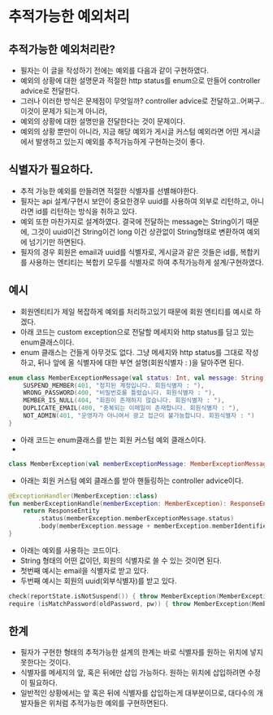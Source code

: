 # 추적가능한 예외처리

## 추적가능한 예외처리란?
* 필자는 이 글을 작성하기 전에는 예외를 다음과 같이 구현하였다.
* 예외의 상황에 대한 설명문과 적절한 http status를 enum으로 만들어 controller advice로 전달한다.
* 그러나 이러한 방식은 문제점이 무엇일까? controller advice로 전달하고..어쩌구.. 이것이 문제가 되는게 아니라,
* 예외의 상황에 대한 설명만을 전달한다는 것이 문제이다.
* 예외의 상황 뿐만이 아니라, 지금 해당 예외가 게시글 커스텀 예외라면 어떤 게시글에서 발생하고 있는지 예외를 추적가능하게 구현하는것이 좋다.

## 식별자가 필요하다.
* 추적 가능한 예외를 만들려면 적절한 식별자를 선별해야한다.
* 필자는 api 설계/구현시 보안이 중요한경우 uuid를 사용하여 외부로 리턴하고, 아니라면 id를 리턴하는 방식을 취하고 있다.
* 예외 또한 마찬가지로 설계하였다. 결국에 전달하는 message는 String이기 때문에, 그것이 uuid이건 String이건 long 이건 상관없이 String형태로 변환하여 예외에 넘기기만 하면된다.
* 필자의 경우 회원은 email과 uuid를 식별자로, 게시글과 같은 것들은 id를, 복합키를 사용하는 엔티티는 복합키 모두를 식별자로 하여 추적가능하게 설계/구현하였다.

## 예시
* 회원엔티티가 제일 복잡하게 예외를 처리하고있기 때문에 회원 엔티티를 예시로 하겠다.
* 아래 코드는 custom exception으로 전달할 메세지와 http status를 담고 있는 enum클래스이다.
* enum 클래스는 건들게 아무것도 없다. 그냥 메세지와 http status를 그대로 작성하고, 뒤나 앞에 올 식별자에 대한 부연 설명(회원식별자 : )을 달아주면 된다.
```kotlin
enum class MemberExceptionMessage(val status: Int, val message: String) {
    SUSPEND_MEMBER(401, "정지된 계정입니다. 회원식별자 : "),
    WRONG_PASSWORD(400, "비밀번호를 틀렸습니다. 회원식별자 : "),
    MEMBER_IS_NULL(404, "회원이 존재하지 않습니다. 회원식별자 : "),
    DUPLICATE_EMAIL(400, "중복되는 이메일이 존재합니다. 회원식별자 : "),
    NOT_ADMIN(401, "운영자가 아니여서 광고 접근이 불가능합니다. 회원식별자 : ")
}
```
* 아래 코드는 enum클래스를 받는 회원 커스텀 예외 클래스이다.
* 
```kotlin
class MemberException(val memberExceptionMessage: MemberExceptionMessage, val memberIdentifier: String?) : RuntimeException(memberExceptionMessage.message)
```
* 아래는 회원 커스텀 예외 클래스를 받아 핸들링하는 controller advice이다.
```kotlin
@ExceptionHandler(MemberException::class)
fun memberExceptionHandle(memberException: MemberException): ResponseEntity<String> {
    return ResponseEntity
        .status(memberException.memberExceptionMessage.status)
        .body(memberException.message + memberException.memberIdentifier)
}
```
* 아래는 예외를 사용하는 코드이다.
* String 형태의 어떤 값이던, 회원의 식별자로 쓸 수 있는 것이면 된다.
* 첫번째 예시는 email을 식별자로 받고 있다.
* 두번째 예시는 회원의 uuid(외부식별자)를 받고 있다.
```kotlin
check(reportState.isNotSuspend()) { throw MemberException(MemberExceptionMessage.SUSPEND_MEMBER, email) }
require (isMatchPassword(oldPassword, pw)) { throw MemberException(MemberExceptionMessage.WRONG_PASSWORD, uuid.toString()) }
```

## 한계
* 필자가 구현한 형태의 추적가능한 설계의 한계는 바로 식별자를 원하는 위치에 넣지 못한다는 것이다.
* 식별자를 메세지의 앞, 혹은 뒤에만 삽입 가능하다. 원하는 위치에 삽입하려면 수정이 필요하다.
* 일반적인 상황에서는 앞 혹은 뒤에 식별자를 삽입하는게 대부분이므로, 대다수의 개발자들은 위처럼 추적가능한 예외를 구현하면된다.